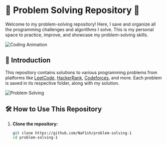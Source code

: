 # 🧩 Problem Solving Repository 🧠

Welcome to my problem-solving repository! Here, I save and organize all the programming challenges and algorithms I solve. This is my personal space to practice, improve, and showcase my problem-solving skills.

![Coding Animation](https://media.giphy.com/media/f3iwJFOVOwuy7K6FFw/giphy.gif)

## 📖 Introduction

This repository contains solutions to various programming problems from platforms like [LeetCode](https://leetcode.com/), [HackerRank](https://www.hackerrank.com/), [Codeforces](https://codeforces.com/), and more. Each problem is saved in its respective folder, along with my solution.

![Problem Solving](https://media.giphy.com/media/26tn33aiTi1jkl6H6/giphy.gif)

## 🛠️ How to Use This Repository

1. **Clone the repository:**

   ```sh
   git clone https://github.com/NaF1sh/problem-solving-1
   cd problem-solving-1
